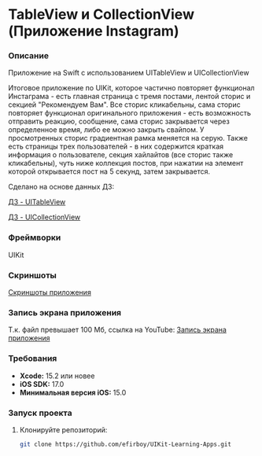 # TableView и CollectionView (Приложение Instagram)

### Описание
Приложение на Swift с использованием UITableView и UICollectionView

Итоговое приложение по UIKit, которое частично повторяет функционал Инстаграма - есть главная страница с тремя постами, лентой сторис и секцией "Рекомендуем Вам". Все сторис кликабельны, сама сторис повторяет функционал оригинального приложения - есть возможность отправить реакцию, сообщение, сама сторис закрывается через определенное время, либо ее можно закрыть свайпом. У просмотренных сторис градиентная рамка меняется на серую. Также есть страницы трех пользователей - в них содержится краткая информация о пользователе, секция хайлайтов (все сторис также кликабельны), чуть ниже коллекция постов, при нажатии на элемент которой открывается пост на 5 секунд, затем закрывается.

Сделано на основе данных ДЗ:

[ДЗ - UITableView](https://vk.com/topic-139873795_39277327)

[ДЗ - UICollectionView](https://vk.com/topic-139873795_38933639)

### Фреймворки
UIKit

### Скриншоты
[Скриншоты приложения](https://github.com/efirboy/UIKit-Learning-Apps/tree/main/UIKit-Learning-Apps/Lesson%2013%20-%20TableView%20и%20CollectionView%20(Приложение%20Instagram)/UITableView%20and%20UICollectionView%20(Instagram)/Screenshots)


### Запись экрана приложения

Т.к. файл превышает 100 Мб, ссылка на YouTube: 
[Запись экрана приложения](https://youtube.com/shorts/98nY4_Jk1BA?feature=share)


### Требования
- **Xcode:** 15.2 или новее
- **iOS SDK:** 17.0
- **Минимальная версия iOS:** 15.0

### Запуск проекта
1. Клонируйте репозиторий:
   ```bash
   git clone https://github.com/efirboy/UIKit-Learning-Apps.git
